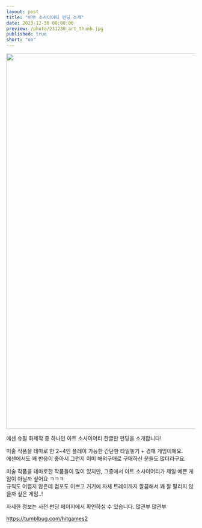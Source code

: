 ```yaml
---
layout: post
title: "아트 소사이어티 펀딩 소개"
date: 2023-12-30 00:00:00
preview: /photo/231230_art_thumb.jpg
published: true
short: "on"
---
```


<img src="/photo/231230_art.jpg" width="1000">

에센 슈필 화제작 중 하나인 아트 소사이어티 한글판 펀딩을 소개합니다!<br>

미술 작품을 테마로 한 2~4인 플레이 가능한 간단한 타일놓기 + 경매 게임이에요.<br>
에센에서도 꽤 반응이 좋아서 그런지 이미 해외구매로 구매하신 분들도 많더라구요.

미술 작품을 테마로한 작품들이 많이 있지만, 그중에서 아트 소사이어티가 제일 예쁜 게임이 아닐까 싶어요 ㅋㅋㅋ<br>
규칙도 어렵지 않은데 컴포도 이쁘고 거기에 자체 트레이까지 깔끔해서 꽤 잘 팔리지 않을까 싶은 게임..!<br>

자세한 정보는 사전 펀딩 페이지에서 확인하실 수 있습니다. 많관부 많관부<br>

https://tumblbug.com/hitgames2




